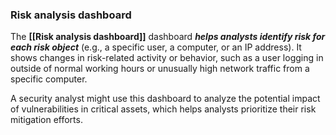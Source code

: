 ### **Risk analysis dashboard**

The **[[Risk analysis dashboard]]** dashboard ***helps analysts identify risk for each risk object*** (e.g., a specific user, a computer, or an IP address). It shows changes in risk-related activity or behavior, such as a user logging in outside of normal working hours or unusually high network traffic from a specific computer. 

A security analyst might use this dashboard to analyze the potential impact of vulnerabilities in critical assets, which helps analysts prioritize their risk mitigation efforts.